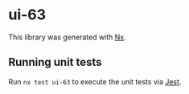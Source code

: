 # ui-63

This library was generated with [Nx](https://nx.dev).

## Running unit tests

Run `nx test ui-63` to execute the unit tests via [Jest](https://jestjs.io).
